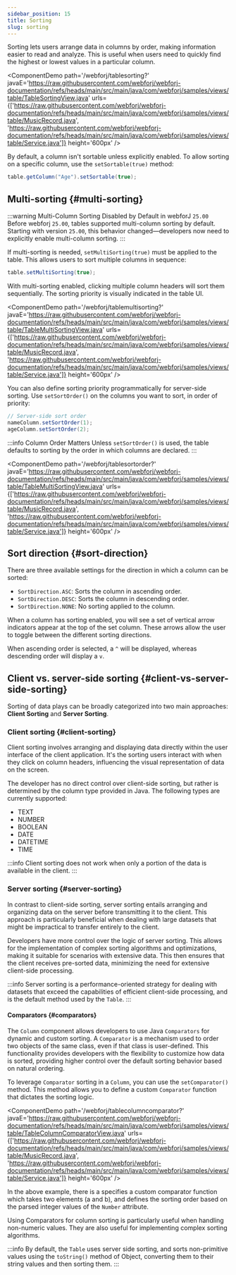```yaml
---
sidebar_position: 15
title: Sorting
slug: sorting
---
```


Sorting lets users arrange data in columns by order, making information easier to read and analyze. This is useful when users need to quickly find the highest or lowest values in a particular column.

<ComponentDemo 
path='/webforj/tablesorting?' 
javaE='https://raw.githubusercontent.com/webforj/webforj-documentation/refs/heads/main/src/main/java/com/webforj/samples/views/table/TableSortingView.java'
urls={['https://raw.githubusercontent.com/webforj/webforj-documentation/refs/heads/main/src/main/java/com/webforj/samples/views/table/MusicRecord.java', 
'https://raw.githubusercontent.com/webforj/webforj-documentation/refs/heads/main/src/main/java/com/webforj/samples/views/table/Service.java']}
height='600px'
/>

By default, a column isn't sortable unless explicitly enabled. To allow sorting on a specific column, use the `setSortable(true)` method:

```java 
table.getColumn("Age").setSortable(true);
```

## Multi-sorting {#multi-sorting}

:::warning Multi-Column Sorting Disabled by Default in webforJ `25.00`
Before webforj `25.00`, tables supported multi-column sorting by default. Starting with version `25.00`, this behavior changed—developers now need to explicitly enable multi-column sorting.
:::

If multi-sorting is needed, `setMultiSorting(true)` must be applied to the table. This allows users to sort multiple columns in sequence:

```java
table.setMultiSorting(true);
```

With multi-sorting enabled, clicking multiple column headers will sort them sequentially. The sorting priority is visually indicated in the table UI.

<ComponentDemo 
path='/webforj/tablemultisorting?' 
javaE='https://raw.githubusercontent.com/webforj/webforj-documentation/refs/heads/main/src/main/java/com/webforj/samples/views/table/TableMultiSortingView.java'
urls={['https://raw.githubusercontent.com/webforj/webforj-documentation/refs/heads/main/src/main/java/com/webforj/samples/views/table/MusicRecord.java', 
'https://raw.githubusercontent.com/webforj/webforj-documentation/refs/heads/main/src/main/java/com/webforj/samples/views/table/Service.java']}
height='600px'
/>

You can also define sorting priority programmatically for server-side sorting. Use `setSortOrder()` on the columns you want to sort, in order of priority:

```java
// Server-side sort order
nameColumn.setSortOrder(1);
ageColumn.setSortOrder(2);
```

:::info Column Order Matters
Unless `setSortOrder()` is used, the table defaults to sorting by the order in which columns are declared.
:::

<ComponentDemo 
path='/webforj/tablesortorder?' 
javaE='https://raw.githubusercontent.com/webforj/webforj-documentation/refs/heads/main/src/main/java/com/webforj/samples/views/table/TableMultiSortingView.java'
urls={['https://raw.githubusercontent.com/webforj/webforj-documentation/refs/heads/main/src/main/java/com/webforj/samples/views/table/MusicRecord.java', 
'https://raw.githubusercontent.com/webforj/webforj-documentation/refs/heads/main/src/main/java/com/webforj/samples/views/table/Service.java']}
height='600px'
/>

## Sort direction {#sort-direction}

There are three available settings for the direction in which a column can be sorted:

- `SortDirection.ASC`: Sorts the column in ascending order.
- `SortDirection.DESC`: Sorts the column in descending order.
- `SortDirection.NONE`: No sorting applied to the column.

When a column has sorting enabled, you will see a set of vertical arrow indicators appear at the top of the set column. These arrows allow the user to toggle between the different sorting directions.

When ascending order is selected, a `^` will be displayed, whereas descending order will display a `v`.


## Client vs. server-side sorting {#client-vs-server-side-sorting}

Sorting of data plays can be broadly categorized into two main approaches: **Client Sorting** and **Server Sorting**.

### Client sorting {#client-sorting}

Client sorting involves arranging and displaying data directly within the user interface of the client application. It's the sorting users interact with when they click on column headers, influencing the visual representation of data on the screen.

The developer has no direct control over client-side sorting, but rather is determined by the column type provided in Java. The following types are currently supported:

- TEXT
- NUMBER
- BOOLEAN
- DATE
- DATETIME
- TIME

:::info
Client sorting does not work when only a portion of the data is available in the client.
:::

### Server sorting {#server-sorting}

In contrast to client-side sorting, server sorting entails arranging and organizing data on the server before transmitting it to the client. This approach is particularly beneficial when dealing with large datasets that might be impractical to transfer entirely to the client.

Developers have more control over the logic of server sorting. This allows for the implementation of complex sorting algorithms and optimizations, making it suitable for scenarios with extensive data. This then ensures that the client receives pre-sorted data, minimizing the need for extensive client-side processing.


:::info
Server sorting is a performance-oriented strategy for dealing with datasets that exceed the capabilities of efficient client-side processing, and is the default method used by the `Table`.
:::

#### Comparators {#comparators}

The `Column` component allows developers to use Java `Comparators` for dynamic and custom sorting. A `Comparator` is a mechanism used to order two objects of the same class, even if that class is user-defined. This functionality provides developers with the flexibility to customize how data is sorted, providing higher control over the default sorting behavior based on natural ordering.

To leverage `Comparator` sorting in a `Column`, you can use the `setComparator()` method. This method allows you to define a custom `Comparator` function that dictates the sorting logic.

<ComponentDemo 
path='/webforj/tablecolumncomparator?' 
javaE='https://raw.githubusercontent.com/webforj/webforj-documentation/refs/heads/main/src/main/java/com/webforj/samples/views/table/TableColumnComparatorView.java'
urls={['https://raw.githubusercontent.com/webforj/webforj-documentation/refs/heads/main/src/main/java/com/webforj/samples/views/table/MusicRecord.java', 
'https://raw.githubusercontent.com/webforj/webforj-documentation/refs/heads/main/src/main/java/com/webforj/samples/views/table/Service.java']}
height='600px'
/>

In the above example, there is a specifies a custom comparator function which takes two elements (a and b), and defines the sorting order based on the parsed integer values of the `Number` attribute.

Using Comparators for column sorting is particularly useful when handling non-numeric values. They are also useful for implementing complex sorting algorithms.

:::info
By default, the `Table` uses server side sorting, and sorts non-primitive values using the `toString()` method of Object, converting them to their string values and then sorting them.
:::